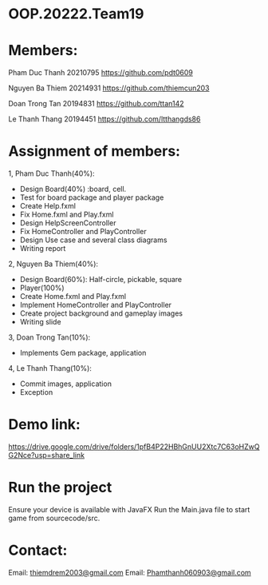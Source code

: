 # OOP.20222.Team19

# Members:
Pham Duc Thanh 20210795          https://github.com/pdt0609

Nguyen Ba Thiem 20214931         https://github.com/thiemcun203

Doan Trong Tan 20194831          https://github.com/ttan142

Le Thanh Thang 20194451          https://github.com/ltthangds86

# Assignment of members:

1, Pham Duc Thanh(40%):
-	Design Board(40%) :board, cell.
-	Test for board package and player package
-   Create Help.fxml 
-	Fix Home.fxml and Play.fxml
-	Design HelpScreenController
-   Fix HomeController and PlayController
-   Design Use case and several class diagrams
-	Writing report

2, Nguyen Ba Thiem(40%):
-	Design Board(60%): Half-circle, pickable, square
-	Player(100%)
-	Create Home.fxml and Play.fxml
-	Implement HomeController and PlayController
-	Create project background and gameplay images
-	Writing slide

3, Doan Trong Tan(10%):
-  Implements Gem package, application


4, Le Thanh Thang(10%):
-  Commit images, application
-  Exception

# Demo link:
https://drive.google.com/drive/folders/1pfB4P22HBhGnUU2Xtc7C63oHZwQG2Nce?usp=share_link

# Run the project
Ensure your device is available with JavaFX
Run the Main.java file to start game from sourcecode/src.

# Contact:
Email: thiemdrem2003@gmail.com
Email: Phamthanh060903@gmail.com



